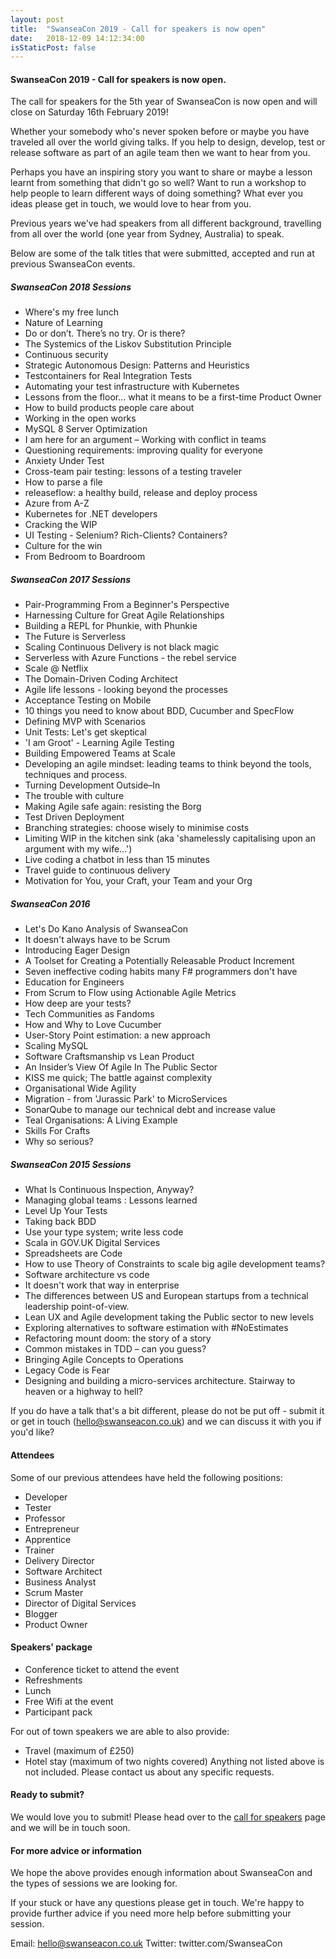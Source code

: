 ```yaml
---
layout: post
title:  "SwanseaCon 2019 - Call for speakers is now open"
date:   2018-12-09 14:12:34:00
isStaticPost: false
---
```


#### SwanseaCon 2019 - Call for speakers is now open.
The call for speakers for the 5th year of SwanseaCon is now open and will close on Saturday 16th February 2019!

Whether your somebody who's never spoken before or maybe you have traveled all over the world giving talks. If you help to design, develop, test or release software as part of an agile team then we want to hear from you.

Perhaps you have an inspiring story you want to share or maybe a lesson learnt from something that didn't go so well? Want to run a workshop to help people to learn different ways of doing something? What ever you ideas please get in touch, we would love to hear from you.

Previous years we've had speakers from all different background, travelling from all over the world (one year from Sydney, Australia) to speak. 

Below are some of the talk titles that were submitted, accepted and run at previous SwanseaCon events. 

##### SwanseaCon 2018 Sessions
* Where's my free lunch
* Nature of Learning
* Do or don’t. There’s no try. Or is there?
* The Systemics of the Liskov Substitution Principle
* Continuous security
* Strategic Autonomous Design: Patterns and Heuristics
* Testcontainers for Real Integration Tests
* Automating your test infrastructure with Kubernetes
* Lessons from the floor... what it means to be a first-time Product Owner
* How to build products people care about
* Working in the open works
* MySQL 8 Server Optimization
* I am here for an argument – Working with conflict in teams
* Questioning requirements: improving quality for everyone
* Anxiety Under Test
* Cross-team pair testing: lessons of a testing traveler
* How to parse a file
* releaseflow: a healthy build, release and deploy process
* Azure from A-Z
* Kubernetes for .NET developers
* Cracking the WIP
* UI Testing - Selenium? Rich-Clients? Containers?
* Culture for the win
* From Bedroom to Boardroom

##### SwanseaCon 2017 Sessions
* Pair-Programming From a Beginner's Perspective
* Harnessing Culture for Great Agile Relationships
* Building a REPL for Phunkie, with Phunkie
* The Future is Serverless
* Scaling Continuous Delivery is not black magic
* Serverless with Azure Functions - the rebel service
* Scale @ Netflix
* The Domain-Driven Coding Architect
* Agile life lessons - looking beyond the processes
* Acceptance Testing on Mobile
* 10 things you need to know about BDD, Cucumber and SpecFlow
* Defining MVP with Scenarios
* Unit Tests: Let's get skeptical
* 'I am Groot' - Learning Agile Testing
* Building Empowered Teams at Scale
* Developing an agile mindset: leading teams to think beyond the tools, techniques and process.
* Turning Development Outside–In
* The trouble with culture
* Making Agile safe again: resisting the Borg
* Test Driven Deployment
* Branching strategies: choose wisely to minimise costs
* Limiting WIP in the kitchen sink (aka 'shamelessly capitalising upon an argument with my wife...')
* Live coding a chatbot in less than 15 minutes
* Travel guide to continuous delivery
* Motivation for You, your Craft, your Team and your Org

##### SwanseaCon 2016 
* Let's Do Kano Analysis of SwanseaCon
* It doesn't always have to be Scrum
* Introducing Eager Design
* A Toolset for Creating a Potentially Releasable Product Increment
* Seven ineffective coding habits many F# programmers don't have
* Education for Engineers
* From Scrum to Flow using Actionable Agile Metrics
* How deep are your tests?
* Tech Communities as Fandoms
* How and Why to Love Cucumber
* User-Story Point estimation: a new approach
* Scaling MySQL
* Software Craftsmanship vs Lean Product
* An Insider’s View Of Agile In The Public Sector
* KISS me quick; The battle against complexity
* Organisational Wide Agility
* Migration - from 'Jurassic Park' to MicroServices
* SonarQube to manage our technical debt and increase value
* Teal Organisations: A Living Example
* Skills For Crafts
* Why so serious?

##### SwanseaCon 2015 Sessions
* What Is Continuous Inspection, Anyway?
* Managing global teams : Lessons learned
* Level Up Your Tests
* Taking back BDD
* Use your type system; write less code
* Scala in GOV.UK Digital Services
* Spreadsheets are Code
* How to use Theory of Constraints to scale big agile development teams?
* Software architecture vs code
* It doesn't work that way in enterprise
* The differences between US and European startups from a technical leadership point-of-view.
* Lean UX and Agile development taking the Public sector to new levels
* Exploring alternatives to software estimation with #NoEstimates
* Refactoring mount doom: the story of a story
* Common mistakes in TDD – can you guess?
* Bringing Agile Concepts to Operations
* Legacy Code is Fear
* Designing and building a micro-services architecture. Stairway to heaven or a highway to hell?

If you do have a talk that's a bit different, please do not be put off - submit it or get in touch (hello@swanseacon.co.uk) and we can discuss it with you if you'd like?

#### Attendees

Some of our previous attendees have held the following positions:

* Developer
* Tester
* Professor
* Entrepreneur
* Apprentice
* Trainer
* Delivery Director
* Software Architect
* Business Analyst
* Scrum Master
* Director of Digital Services
* Blogger
* Product Owner

#### Speakers' package

* Conference ticket to attend the event
* Refreshments
* Lunch
* Free Wifi at the event
* Participant pack

For out of town speakers we are able to also provide:
* Travel (maximum of £250)
* Hotel stay (maximum of two nights covered)
Anything not listed above is not included. Please contact us about any specific requests.

#### Ready to submit?

We would love you to submit! Please head over to the [call for speakers](www.swanseacon.co.uk/speaker-info) page and we will be in touch soon.

#### For more advice or information

We hope the above provides enough information about SwanseaCon and the types of sessions we are looking for. 

If your stuck or have any questions please get in touch. We're happy to provide further advice if you need more help before submitting your session.

Email: hello@swanseacon.co.uk
Twitter: twitter.com/SwanseaCon